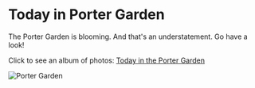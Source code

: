 # Today in Porter Garden

The Porter Garden is blooming. And that's an understatement. Go have a look!

Click to see an album of photos: [Today in the Porter Garden]( https://photos.app.goo.gl/RGGRZPNnHjWQZYxB9 )

![Porter Garden]( https://heritage-happenings.github.io/Blog/2025/07/02/porter-garden.png)
